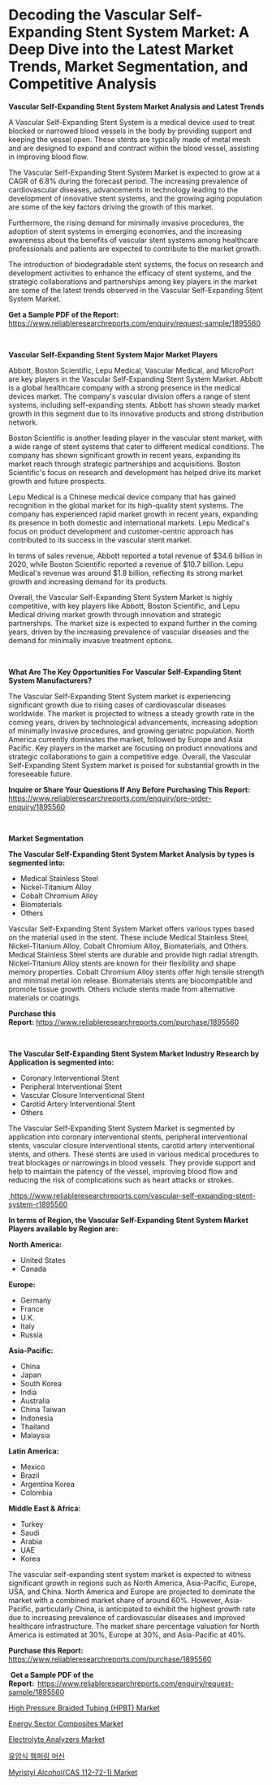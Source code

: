 <p><h1>Decoding the Vascular Self-Expanding Stent System Market: A Deep Dive into the Latest Market Trends, Market Segmentation, and Competitive Analysis</h1></p><p><strong>Vascular Self-Expanding Stent System Market Analysis and Latest Trends</strong></p>
<p><p>A Vascular Self-Expanding Stent System is a medical device used to treat blocked or narrowed blood vessels in the body by providing support and keeping the vessel open. These stents are typically made of metal mesh and are designed to expand and contract within the blood vessel, assisting in improving blood flow.</p><p>The Vascular Self-Expanding Stent System Market is expected to grow at a CAGR of 6.8% during the forecast period. The increasing prevalence of cardiovascular diseases, advancements in technology leading to the development of innovative stent systems, and the growing aging population are some of the key factors driving the growth of this market.</p><p>Furthermore, the rising demand for minimally invasive procedures, the adoption of stent systems in emerging economies, and the increasing awareness about the benefits of vascular stent systems among healthcare professionals and patients are expected to contribute to the market growth.</p><p>The introduction of biodegradable stent systems, the focus on research and development activities to enhance the efficacy of stent systems, and the strategic collaborations and partnerships among key players in the market are some of the latest trends observed in the Vascular Self-Expanding Stent System Market.</p></p>
<p><strong>Get a Sample PDF of the Report:&nbsp;</strong> <a href="https://www.reliableresearchreports.com/enquiry/request-sample/1895560">https://www.reliableresearchreports.com/enquiry/request-sample/1895560</a></p>
<p>&nbsp;</p>
<p><strong>Vascular Self-Expanding Stent System Major Market Players</strong></p>
<p><p>Abbott, Boston Scientific, Lepu Medical, Vascular Medical, and MicroPort are key players in the Vascular Self-Expanding Stent System Market. Abbott is a global healthcare company with a strong presence in the medical devices market. The company's vascular division offers a range of stent systems, including self-expanding stents. Abbott has shown steady market growth in this segment due to its innovative products and strong distribution network.</p><p>Boston Scientific is another leading player in the vascular stent market, with a wide range of stent systems that cater to different medical conditions. The company has shown significant growth in recent years, expanding its market reach through strategic partnerships and acquisitions. Boston Scientific's focus on research and development has helped drive its market growth and future prospects.</p><p>Lepu Medical is a Chinese medical device company that has gained recognition in the global market for its high-quality stent systems. The company has experienced rapid market growth in recent years, expanding its presence in both domestic and international markets. Lepu Medical's focus on product development and customer-centric approach has contributed to its success in the vascular stent market.</p><p>In terms of sales revenue, Abbott reported a total revenue of $34.6 billion in 2020, while Boston Scientific reported a revenue of $10.7 billion. Lepu Medical's revenue was around $1.8 billion, reflecting its strong market growth and increasing demand for its products.</p><p>Overall, the Vascular Self-Expanding Stent System Market is highly competitive, with key players like Abbott, Boston Scientific, and Lepu Medical driving market growth through innovation and strategic partnerships. The market size is expected to expand further in the coming years, driven by the increasing prevalence of vascular diseases and the demand for minimally invasive treatment options.</p></p>
<p>&nbsp;</p>
<p><strong>What Are The Key Opportunities For Vascular Self-Expanding Stent System Manufacturers?</strong></p>
<p><p>The Vascular Self-Expanding Stent System market is experiencing significant growth due to rising cases of cardiovascular diseases worldwide. The market is projected to witness a steady growth rate in the coming years, driven by technological advancements, increasing adoption of minimally invasive procedures, and growing geriatric population. North America currently dominates the market, followed by Europe and Asia Pacific. Key players in the market are focusing on product innovations and strategic collaborations to gain a competitive edge. Overall, the Vascular Self-Expanding Stent System market is poised for substantial growth in the foreseeable future.</p></p>
<p><strong>Inquire or Share Your Questions If Any Before Purchasing This Report:</strong> <a href="https://www.reliableresearchreports.com/enquiry/pre-order-enquiry/1895560">https://www.reliableresearchreports.com/enquiry/pre-order-enquiry/1895560</a></p>
<p>&nbsp;</p>
<p><strong>Market Segmentation</strong></p>
<p><strong>The Vascular Self-Expanding Stent System Market Analysis by types is segmented into:</strong></p>
<p><ul><li>Medical Stainless Steel</li><li>Nickel-Titanium Alloy</li><li>Cobalt Chromium Alloy</li><li>Biomaterials</li><li>Others</li></ul></p>
<p><p>Vascular Self-Expanding Stent System Market offers various types based on the material used in the stent. These include Medical Stainless Steel, Nickel-Titanium Alloy, Cobalt Chromium Alloy, Biomaterials, and Others. Medical Stainless Steel stents are durable and provide high radial strength. Nickel-Titanium Alloy stents are known for their flexibility and shape memory properties. Cobalt Chromium Alloy stents offer high tensile strength and minimal metal ion release. Biomaterials stents are biocompatible and promote tissue growth. Others include stents made from alternative materials or coatings.</p></p>
<p><strong>Purchase this Report:&nbsp;</strong><a href="https://www.reliableresearchreports.com/purchase/1895560">https://www.reliableresearchreports.com/purchase/1895560</a></p>
<p>&nbsp;</p>
<p><strong>The Vascular Self-Expanding Stent System Market Industry Research by Application is segmented into:</strong></p>
<p><ul><li>Coronary Interventional Stent</li><li>Peripheral Interventional Stent</li><li>Vascular Closure Interventional Stent</li><li>Carotid Artery Interventional Stent</li><li>Others</li></ul></p>
<p><p>The Vascular Self-Expanding Stent System Market is segmented by application into coronary interventional stents, peripheral interventional stents, vascular closure interventional stents, carotid artery interventional stents, and others. These stents are used in various medical procedures to treat blockages or narrowings in blood vessels. They provide support and help to maintain the patency of the vessel, improving blood flow and reducing the risk of complications such as heart attacks or strokes.</p></p>
<p><a href="https://www.reliableresearchreports.com/vascular-self-expanding-stent-system-r1895560">&nbsp;https://www.reliableresearchreports.com/vascular-self-expanding-stent-system-r1895560</a></p>
<p><strong>In terms of Region, the Vascular Self-Expanding Stent System Market Players available by Region are:</strong></p>
<p>
    <p> <strong> North America: </strong>
        <ul>
            <li>United States</li>
            <li>Canada</li>
        </ul>
        </p> 
    <p> <strong> Europe: </strong>
        <ul>
            <li>Germany</li>
            <li>France</li>
            <li>U.K.</li>
            <li>Italy</li>
            <li>Russia</li>
        </ul>
        </p> 
    <p> <strong> Asia-Pacific: </strong>
        <ul>
            <li>China</li>
            <li>Japan</li>
            <li>South Korea</li>
            <li>India</li>
            <li>Australia</li>
            <li>China Taiwan</li>
            <li>Indonesia</li>
            <li>Thailand</li>
            <li>Malaysia</li>
        </ul>
        </p> 
    <p> <strong> Latin America: </strong>
        <ul>
            <li>Mexico</li>
            <li>Brazil</li>
            <li>Argentina Korea</li>
            <li>Colombia</li>
        </ul>
        </p> 
    <p> <strong> Middle East & Africa: </strong>
        <ul>
            <li>Turkey</li>
            <li>Saudi</li>
            <li>Arabia</li>
            <li>UAE</li>
            <li>Korea</li>
        </ul>
    </p>
    </p>
<p><p>The vascular self-expanding stent system market is expected to witness significant growth in regions such as North America, Asia-Pacific, Europe, USA, and China. North America and Europe are projected to dominate the market with a combined market share of around 60%. However, Asia-Pacific, particularly China, is anticipated to exhibit the highest growth rate due to increasing prevalence of cardiovascular diseases and improved healthcare infrastructure. The market share percentage valuation for North America is estimated at 30%, Europe at 30%, and Asia-Pacific at 40%.</p></p>
<p><strong>Purchase this Report: </strong><a href="https://www.reliableresearchreports.com/purchase/1895560">https://www.reliableresearchreports.com/purchase/1895560</a></p>
<p>&nbsp;<strong>Get a Sample PDF of the Report:&nbsp;&nbsp;</strong><a href="https://www.reliableresearchreports.com/enquiry/request-sample/1895560">https://www.reliableresearchreports.com/enquiry/request-sample/1895560</a></p>
<p><strong></strong></p>
<p><p><a href="https://github.com/Hazelklievgspy6vdcsmu106w/Market-Research-Report-List-2/blob/main/high-pressure-braided-tubing-hpbt-market.md">High Pressure Braided Tubing (HPBT) Market</a></p><p><a href="https://issuu.com/reportprime-2/docs/energy-sector-composites-market-size-2030.pptx">Energy Sector Composites Market</a></p><p><a href="https://www.linkedin.com/pulse/electrolyte-analyzers-market-trends-forecast-competitive-fzsme">Electrolyte Analyzers Market</a></p><p><a href="https://github.com/GabrielBlanda5656/Market-Research-Report-List-1/blob/main/781070947600.md">유압식 챔퍼링 머신</a></p><p><a href="https://issuu.com/reportprime-2/docs/myristyl-alcoholcas-112-72-1-market-size-2030.pptx">Myristyl Alcohol(CAS 112-72-1) Market</a></p></p>